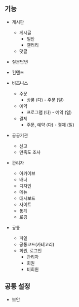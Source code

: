 ## 기능

- 게시판
    - 게시글
        - 일반
        - 갤러리
    - 댓글
- 질문답변
- 컨텐츠
- 비즈니스
    - 주문
        - 상품 (다) - 주문 (일)
    - 예약
        - 프로그램 (다) - 예약 (일)
    - 결제
        - 주문, 예약 (다) - 결제 (일)
- 공공기관
    - 신고
    - 만족도 조사

- 관리자
    - 아카이브
    - 배너
    - 디자인
    - 메뉴
    - 대시보드
    - 사이트
    - 통계
    - 로깅

- 공통
    - 파일
    - 공통코드(카테고리)
    - 회원, 로그인
        - 관리자
        - 회원
        - 비회원

## 공통 설정

- 보안 
  
